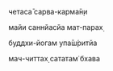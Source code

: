 четаса̄ сарва-карма̄н̣и

майи саннйасйа мат-парах̣

буддхи-йогам упа̄ш́ритйа

мач-читтах̣ сататам̇ бхава